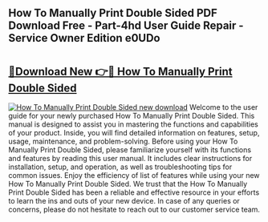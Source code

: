 ## How To Manually Print Double Sided PDF Download Free - Part-4hd User Guide Repair - Service Owner Edition e0UDo

# <h2><a href="http://cf25463.oget.top/?id=How+To+Manually+Print+Double+Sided">🔗Download New 👉🔴 How To Manually Print Double Sided</a></h2>

[![How To Manually Print Double Sided new download](https://i.imgur.com/5g1atiW.png)](http://cf25463.oget.top/?id=How+To+Manually+Print+Double+Sided)
Welcome to the user guide for your newly purchased How To Manually Print Double Sided. This manual is designed to assist you in mastering the functions and capabilities of your product. Inside, you will find detailed information on features, setup, usage, maintenance, and problem-solving. Before using your How To Manually Print Double Sided, please familiarize yourself with its functions and features by reading this user manual. It includes clear instructions for installation, setup, and operation, as well as troubleshooting tips for common issues. Enjoy the efficiency of list of features while using your new How To Manually Print Double Sided. We trust that the How To Manually Print Double Sided has been a reliable and effective resource in your efforts to learn the ins and outs of your new device. In case of any queries or concerns, please do not hesitate to reach out to our customer service team.
